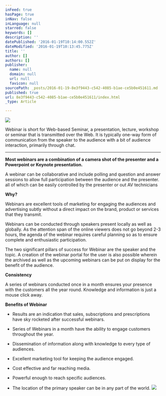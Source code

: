 ```yaml
---
inFeed: true
hasPage: true
inNav: false
inLanguage: null
starred: false
keywords: []
description: ''
datePublished: '2016-01-19T10:14:00.552Z'
dateModified: '2016-01-19T10:13:45.775Z'
title: ''
author: []
authors: []
publisher:
  name: null
  domain: null
  url: null
  favicon: null
sourcePath: _posts/2016-01-19-8e3f9443-c542-4085-b1ae-ce5b0e451611.md
published: true
url: 8e3f9443-c542-4085-b1ae-ce5b0e451611/index.html
_type: Article

---
```

![](https://the-grid-user-content.s3-us-west-2.amazonaws.com/5dcc805b-b473-4cb5-9588-53522fe08022.JPG)

Webinar is short for
Web-based Seminar, a presentation, lecture, workshop or seminar that is
transmitted over the Web. It is typically one-way form of communication from
the speaker to the audience with a bit of audience interaction, primarily
through chat.

****

**Most webinars are a
combination of a camera shot of the presenter and a Powerpoint or Keynote
presentation.**

A webinar can be
collaborative and include polling and question and answer sessions to allow
full participation between the audience and the presenter. all of which can be
easily controlled by the presenter or out AV technicians

**Why?**

Webinars are excellent
tools of marketing for engaging the audiences and advertising subtly without a
direct impact on the brand, product or services that they transmit.

Webinars can be
conducted through speakers present locally as well as globally. As the
attention span of the online viewers does not go beyond 2-3 hours, the agenda
of the webinar requires careful planning so as to ensure complete and
enthusiastic participation.

The two significant
pillars of success for Webinar are the speaker and the topic. A creation of the
webinar portal for the user is also possible wherein the archived as well as
the upcoming webinars can be put on display for the benefit of the audience.

**Consistency**

A series of webinars
conducted once in a month ensures your presence with the customers all the year
round. Knowledge and information is just a mouse click away.

**Benefits of Webinar**

* Results are an indication that sales,
subscriptions and prescriptions have sky rocketed after successful
webinars.

* Series of Webinars in a month have the
ability to engage customers throughout the year.

* Dissemination of information along with
knowledge to every type of audiences.

* Excellent marketing tool for keeping the
audience engaged.

* Cost effective and far reaching media.

* Powerful enough to reach specific
audiences.

* The location of the primary speaker can be
in any part of the world.
![](https://the-grid-user-content.s3-us-west-2.amazonaws.com/ec294cde-6055-49f5-9768-d79415e9bf19.JPG)